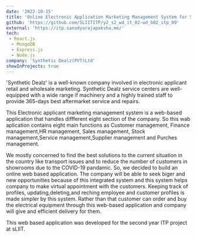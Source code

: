 ```yaml
---
date: '2022-10-15'
title: 'Online Electronic Application Marketing Management System for Synthetic Dealz(PVT)Ltd'
github: 'https://github.com/SLIITITP/y2_s2_wd_it_02-wd_b02_itp_09'
external: 'https://itp.sanodyarajapaksha.me/'
tech:
 - React.js
  - MongoDB
  - Express.js
  - Node.js
company: 'Synthetic Dealz(PVT)Ltd'
showInProjects: true
---
```

'Synthetic Dealz' is a well-known company involved in electronic applicant retail and wholesale marketing. Synthetic Dealz service centers are well-equipped with a wide range if machinery and a highly trained staff to provide 365-days best aftermarket service and repairs.

This Electronic applicant  marketing management system is a web-based application that handles diffferent eight section of the company. So this wab aplication contains eight main functions as Customer management, Finance management,HR management, Sales management, Stock management,Service management,Supplier management and Purches management.

We mostly concerned to find the best solutions to the current situation in the country like transport issues and to reduce the number of customers in showrooms due to the COVID-19 pandamic. So, we decided to build an online web based application. The company will be able to seek biger and new opportunities because of this integrated system and this system helps company to make virtual appointment with the customers. Keeping track of profiles, updating,deleting,and reching employee and customer profiles is made simpler by this system. Rather than that customer can order and buy the electrical equipment through this web-based application and company will give and efficient delivery for them.

This web based application was developed for the second year ITP project at sLIIT.